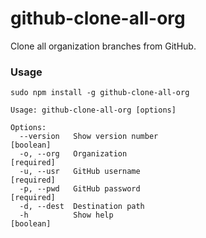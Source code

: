 # github-clone-all-org
Clone all organization branches from GitHub.

### Usage

```
sudo npm install -g github-clone-all-org
```

```
Usage: github-clone-all-org [options]

Options:
  --version   Show version number                                      [boolean]
  -o, --org   Organization                                            [required]
  -u, --usr   GitHub username                                         [required]
  -p, --pwd   GitHub password                                         [required]
  -d, --dest  Destination path
  -h          Show help                                                [boolean]
```
